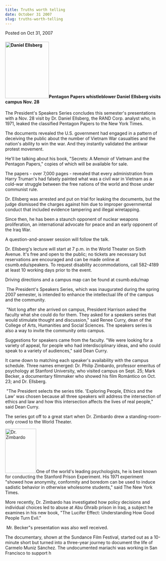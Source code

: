 ```yaml
---
title: Truths worth telling
date: October 31 2007
slug: truths-worth-telling
---
```





<span class="date">Posted on Oct 31, 2007    </span>
<h4><img style="width:141px; height:182px" alt="Daniel Ellsberg" src="http://news.csumb.edu/sites/default/files/65/igx_migrate/images/ellsberg_sml.jpg">Pentagon
Papers whistleblower Daniel Ellsberg visits campus Nov. 28</img></h4>
<p>The President&apos;s Speakers Series concludes this semester&apos;s
presentations with a Nov. 28 visit by Dr. Daniel Ellsberg, the RAND
Corp. analyst who, in 1971, leaked the classified Pentagon Papers
to the New York Times.</p>
<p>The documents revealed the U.S. government had engaged in a
pattern of deceiving the public about the number of Vietnam War
casualties and the nation&apos;s ability to win the war. And they
instantly validated the antiwar protest movement.</p>
<p>He&apos;ll be talking about his book, &quot;Secrets: A Memoir of Vietnam
and the Pentagon Papers,&quot; copies of which will be available for
sale.</p>
<p>The papers&#xA0;- over 7,000 pages&#xA0;- revealed that every
administration from Harry Truman&apos;s had falsely painted what was a
civil war in Vietnam as a cold-war struggle between the free
nations of the world and those under communist rule.</p>
<p>Dr. Ellsberg was arrested and put on trial for leaking the
documents, but the judge dismissed the charges against him due to
improper governmental conduct that included evidence tampering and
illegal wiretapping.</p>
<p>Since then, he has been a staunch opponent of nuclear weapons
proliferation, an international advocate for peace and an early
opponent of the Iraq War.</p>
<p>A question-and-answer session will follow the talk.</p>
<p>Dr. Ellsberg&apos;s lecture will start at 7 p.m. in the World Theater
on Sixth Avenue. It&apos;s free and open to the public; no tickets are
necessary but reservations are encouraged and can be made online at
csumb.edu/speakers. To request disability accommodations, call
582-4189 at least 10 working days prior to the event.</p>
<p>Driving directions and a campus map can be found at
csumb.edu/map</p>
<p>&#xA0;The President&apos;s Speakers Series, which was inaugurated
during the spring 2007 semester, is intended to enhance the
intellectual life of the campus and the community.</p>
<p>&#xA0;&quot;Not long after she arrived on campus, President Harrison
asked the faculty what she could do for them. They asked for a
speakers series that would stimulate thought and discussion,&quot; said
Renee Curry, dean of the College of Arts, Humanities and Social
Sciences. The speakers series is also a way to invite the community
onto campus.</p>
<p>Suggestions for speakers came from the faculty. &quot;We were looking
for a variety of appeal, for people who had interdisciplinary
ideas, and who could speak to a variety of audiences,&quot; said Dean
Curry.</p>
<p>It came down to matching each speaker&apos;s availability with the
campus schedule. Three names emerged: Dr. Philip Zimbardo,
professor emeritus of psychology at Stanford University, who
visited campus on Sept. 25; Mark Becker, a documentary filmmaker
who showed his film Rom&#xE1;ntico on Oct. 23; and Dr. Ellsberg.</p>
<p>&#xA0;&quot;The President selects the series title. &apos;Exploring
People, Ethics and the Law&apos; was chosen because all three speakers
will address the intersection of ethics and law and how this
intersection affects the lives of real people,&quot; said Dean
Curry.</p>
<p>The series got off to a great start when Dr. Zimbardo drew a
standing-room-only crowd to the World Theater.</p>
<p><img style="width:100px; height:143px" alt="Dr. Zimbardo" src="http://news.csumb.edu/sites/default/files/65/igx_migrate/images/zimbardo_sml.jpg">One
of the world&apos;s leading psychologists, he is best known for
conducting the Stanford Prison Experiment. His 1971 experiment
&quot;showed how anonymity, conformity and boredom can be used to induce
sadistic behavior in otherwise wholesome students,&quot; said The New
York Times.</img></p>
<p>More recently, Dr. Zimbardo has investigated how policy
decisions and individual choices led to abuse at Abu Ghraib prison
in Iraq, a subject he examines in his new book, &quot;The Lucifer
Effect: Understanding How Good People Turn Evil.&quot;</p>
<p>&#xA0;Mr. Becker&quot;s presentation was also well received.</p>
<p>The documentary, shown at the Sundance Film Festival, started
out as a 10-minute short but turned into a three-year journey to
document the life of Carmelo Muniz S&#xE1;nchez. The undocumented
mariachi was working in San Francisco to support h</p>
